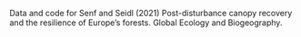 Data and code for Senf and Seidl (2021) Post-disturbance canopy recovery and the resilience of Europe’s forests. Global Ecology and Biogeography.
